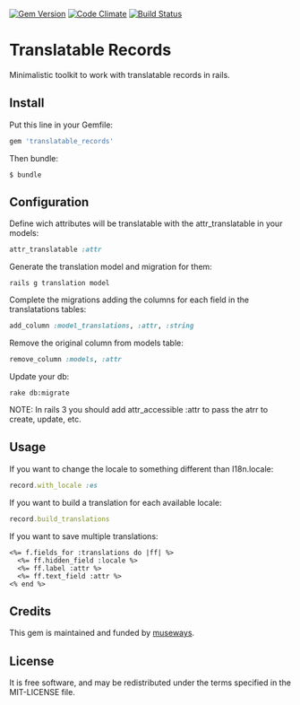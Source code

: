 [![Gem Version](https://badge.fury.io/rb/translatable_records.svg)](http://badge.fury.io/rb/translatable_records) [![Code Climate](https://codeclimate.com/github/museways/translatable_records/badges/gpa.svg)](https://codeclimate.com/github/museways/translatable_records) [![Build Status](https://travis-ci.org/museways/translatable_records.svg?branch=master)](https://travis-ci.org/museways/translatable_records)

# Translatable Records

Minimalistic toolkit to work with translatable records in rails.

## Install

Put this line in your Gemfile:
```ruby
gem 'translatable_records'
```

Then bundle:
```
$ bundle
```

## Configuration

Define wich attributes will be translatable with the attr_translatable in your models:
```ruby
attr_translatable :attr
```

Generate the translation model and migration for them:
```
rails g translation model
```

Complete the migrations adding the columns for each field in the translatations tables:
```ruby
add_column :model_translations, :attr, :string
```

Remove the original column from models table:
```ruby
remove_column :models, :attr
```

Update your db:
```
rake db:migrate
```

NOTE: In rails 3 you should add attr_accessible :attr to pass the atrr to create, update, etc.

## Usage

If you want to change the locale to something different than I18n.locale:
```ruby
record.with_locale :es
```

If you want to build a translation for each available locale:
```ruby
record.build_translations
```

If you want to save multiple translations:
```erb
<%= f.fields_for :translations do |ff| %>
  <%= ff.hidden_field :locale %>
  <%= ff.label :attr %>
  <%= ff.text_field :attr %>
<% end %>
```

## Credits

This gem is maintained and funded by [museways](http://museways.com).

## License

It is free software, and may be redistributed under the terms specified in the MIT-LICENSE file.
